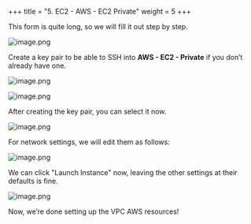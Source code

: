 +++
title = "5. EC2 - AWS - EC2 Private"
weight = 5
+++


This form is quite long, so we will fill it out step by step.


![image.png](/images/003-iii-setup-vpc-aws-resources/12-523730-image.png)


Create a key pair to be able to SSH into **AWS - EC2 - Private** if you don’t already have one.


![image.png](/images/003-iii-setup-vpc-aws-resources/12-799307-image.png)


![image.png](/images/003-iii-setup-vpc-aws-resources/12-341297-image.png)


After creating the key pair, you can select it now.


![image.png](/images/003-iii-setup-vpc-aws-resources/12-921886-image.png)


For network settings, we will edit them as follows:


![image.png](/images/003-iii-setup-vpc-aws-resources/12-394357-image.png)


We can click "Launch Instance" now, leaving the other settings at their defaults is fine.


![image.png](/images/003-iii-setup-vpc-aws-resources/12-452291-image.png)


Now, we’re done setting up the VPC AWS resources!



